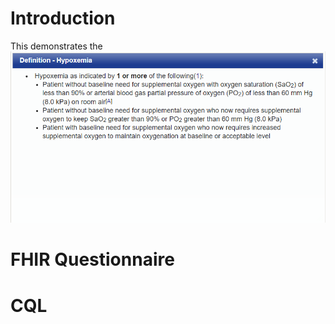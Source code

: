 # Introduction
This demonstrates the 
![Criteria](hypoxemiacriteria.png)
# FHIR Questionnaire

# CQL

